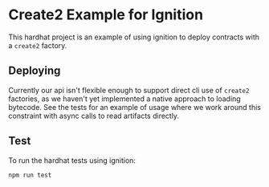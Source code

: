 # Create2 Example for Ignition

This hardhat project is an example of using ignition to deploy contracts with a `create2` factory.

## Deploying

Currently our api isn't flexible enough to support direct cli use of `create2` factories, as we haven't yet implemented a native approach to loading bytecode. See the tests for an example of usage where we work around this constraint with async calls to read artifacts directly.

## Test

To run the hardhat tests using ignition:

```shell
npm run test
```
